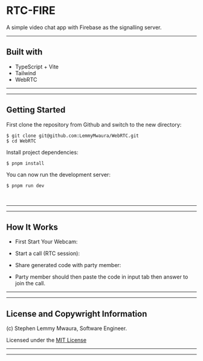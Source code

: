 # RTC-FIRE

A simple video chat app with Firebase as the signalling server.

___
## Built with

- TypeScript + Vite
- Tailwind
- WebRTC

---
___


## Getting Started

First clone the repository from Github and switch to the new directory:

    $ git clone git@github.com:LemmyMwaura/WebRTC.git
    $ cd WebRTC
    
Install project dependencies:

    $ pnpm install

You can now run the development server:

    $ pnpm run dev

<br>

---
___

## How It Works
<div>

- First Start Your Webcam:
    
- Start a call (RTC session):

- Share generated code with party member:

- Party member should then paste the code in input tab then answer to join the call.

</div>

---
___

## License and Copywright Information
(c) Stephen Lemmy Mwaura, Software Engineer.

Licensed under the [MIT License](LISENCE)

---
___


